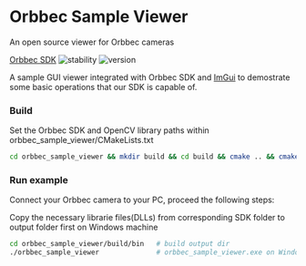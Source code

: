 # Orbbec Sample Viewer
An open source viewer for Orbbec cameras

[Orbbec SDK](https://github.com/orbbec/OrbbecSDK)
![stability](https://img.shields.io/badge/stability-stable-green) ![version](https://img.shields.io/badge/version-1.9.4-green)

A sample GUI viewer integrated with Orbbec SDK and [ImGui](https://github.com/ocornut/imgui) to demostrate some basic operations that our SDK is capable of.

### Build

Set the Orbbec SDK and OpenCV library paths within orbbec_sample_viewer/CMakeLists.txt

```bash
cd orbbec_sample_viewer && mkdir build && cd build && cmake .. && cmake --build . --config Release
```

### Run example

Connect your Orbbec camera to your PC, proceed the following steps:

Copy the necessary librarie files(DLLs) from corresponding SDK folder to output folder first on Windows machine

``` bash
cd orbbec_sample_viewer/build/bin	# build output dir
./orbbec_sample_viewer              # orbbec_sample_viewer.exe on Windows machine
```
